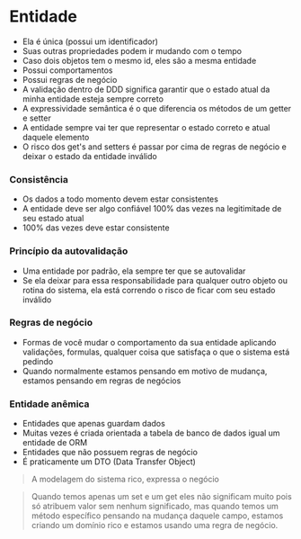 # Entidade
- Ela é única (possui um identificador)
- Suas outras propriedades podem ir mudando com o tempo
- Caso dois objetos tem o mesmo id, eles são a mesma entidade
- Possui comportamentos
- Possui regras de negócio
- A validação dentro de DDD significa garantir que o estado atual da minha entidade esteja sempre correto
- A expressividade semântica é o que diferencia os métodos de um getter e setter
- A entidade sempre vai ter que representar o estado correto e atual daquele elemento
- O risco dos get's and setters é passar por cima de regras de negócio e deixar o estado da entidade inválido

### Consistência
- Os dados a todo momento devem estar consistentes
- A entidade deve ser algo confiável 100% das vezes na legitimitade de seu estado atual
- 100% das vezes deve estar consistente

### Princípio da autovalidação
- Uma entidade por padrão, ela sempre ter que se autovalidar
- Se ela deixar para essa responsabilidade para qualquer outro objeto ou rotina do sistema, ela está correndo o risco de ficar com seu estado inválido

### Regras de negócio
- Formas de você mudar o comportamento da sua entidade aplicando validações, formulas, qualquer coisa
que satisfaça o que o sistema está pedindo
- Quando normalmente estamos pensando em motivo de mudança, estamos pensando em regras de negócios

### Entidade anêmica
- Entidades que apenas guardam dados
- Muitas vezes é criada orientada a tabela de banco de dados igual um entidade de ORM
- Entidades que não possuem regras de negócio
- É praticamente um DTO (Data Transfer Object)

>A modelagem do sistema rico, expressa o negócio

>Quando temos apenas um set e um get eles não significam muito pois só atribuem valor sem nenhum significado, mas quando temos um método específico pensando na mudança daquele campo, estamos criando um domínio rico e estamos    usando uma regra de negócio.